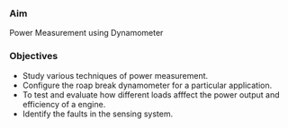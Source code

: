 ### Aim 
Power Measurement using Dynamometer

### Objectives
- Study various techniques of power measurement.
- Configure the roap break dynamometer for a particular application.
- To test and evaluate how different loads afffect the power output and efficiency of a engine.
- Identify the faults in the sensing system.



